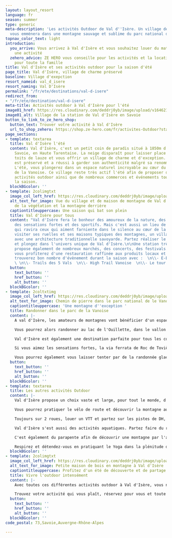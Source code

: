 ```yaml
---
layout: layout_resort
language: fr
season: summer
type: generic
meta-description: 'Les activités Outdoor de Val d''Isère. Un village de charme qui
  vous emmènera dans une montagne sauvage et sublime du parc national de la Vanoise. '
topnav_color_text: light
introduction:
  you_arrive: Vous arrivez à Val d'Isère et vous souhaitez louer du matériel ou trouver
    une activité
  zehero_advice: ZE HERO vous conseille pour les activités et la location des équipements
    pour toute la famille
title: Val d'Isère et ses activités outdoor pour la saison d'été
page_title: Val d'Isère, village de charme préservé
baseline: Village d'exepction
resort_nameid: val_d_isere
resort_naming: Val D'Isère
permalink: "/fr/ete/destinations/val-d-isere"
redirect_from:
- "/fr/ete/destination/val-d-isere"
meta-title: Activités outdoor à Val d'Isère pour l'été
image01_href: https://res.cloudinary.com/deddrj0yb/image/upload/v1646211895/website/resorts/alpe%20d%27huez/valdisere-00007580_j6d62m.jpg
image01_alt: Village de la station de Val d'Isère en Savoie
button_to_link_to_ze_hero_shop:
  button_text: Trouver votre activité à Val d'Isère
  url_to_shop_zehero: https://shop.ze-hero.com/fr/activites-Outdoor?station=Val+d%27Is%C3%A8re&calessonstype=all&catypegenderlistsummer=all&calessonsactivitytype=all&start-date=
page_sections:
- template: textarea
  title: Val d'Isère l'été
  content: Val d'Isère, c'est un petit coin de paradis situé à 1850m d'altitude en
    Savoie, en Haute Tarentaise. La neige disparaît pour laisser place à tous les
    toits de lauze et vous offrir un village de charme et d'exception. Ce village
    est préservé et a réussi à garder son authenticité malgré sa renommée internationale.
    L'été, vous plongerez dans un espace naturel incroyable au cœur du parc national
    de la Vanoise. Ce village reste très actif l'été afin de proposer de multiples
    activités outdoor ainsi que de nombreux commerces et événements tout au long de
    la saison.
  blockBGcolor: ''
- template: 2colimgtxt
  image_col_left_href: https://res.cloudinary.com/deddrj0yb/image/upload/v1646211895/website/resorts/alpe%20d%27huez/valdisere-00007573_omknxl.jpg
  alt_text_for_image: Vue du village et de maison de montagne de Val d'Isère avec
    de la végétation et la montagne derrière
  captiontitleuppercase: Une saison qui bat son plein
  title: Val d'Isère pour tous
  content: "Val d'Isère fera le bonheur des amoureux de la nature, des grands espaces,
    des sensations fortes et des sportifs. Mais c'est aussi un lieu de calme, de charme
    qui ravira ceux qui aiment farniente dans le silence au cœur de la nature. Partez
    visiter ses ruelles et ses maisons typiques des montagnes, un village chargé d'histoire
    avec une architecture traditionnelle savoyarde. Partez réaliser le tour de 7 chapelles
    et plongez dans l'univers unique de Val d'Isère.\n\nUne station très active qui
    propose également de nombreux marchés, des concerts, des festivals. Pour les gourmands,
    vous profiterez d'une restauration raffinée aux produits locaux et du terroir.\n\nVous
    trouverez bon nombre d'évènement durant la saison avec :  \n\\- E-Bike Festival
    \ \n\\- Trails des 5 Vals  \n\\- High Trail Vanoise  \n\\- Le tour de l'avenir"
  button:
    text_button: ''
    href_button: ''
    alt_button: ''
  blockBGcolor: ''
- template: 2coltxtimg
  image_col_left_href: https://res.cloudinary.com/deddrj0yb/image/upload/v1642749751/website/summer/mac-bart-du-Jpr2srDU-unsplash_jbha8f.jpg
  alt_text_for_image: Chemin de pierre dans le parc national de le Vanoise
  captiontitleuppercase: 'Une montagne d''exception '
  title: Randonner dans le parc de la Vanoise
  content: |-
    A val d'Isère, les amateurs de montagnes vont bénéficier d'un espace de découverte incroyable. Au cœur du parc national de la Vanoise, vous découvrirez une faune et une flore d'exception. Entouré de sommet tel que le Mont Pourri, le Ruitor, la Grande Motte, la Grande Sassière, vous plongerez dans des décors alpins. Partez à la rencontre de chamois et de bouquetins, écoutez les marmottes siffler et apprenez à distinguer la diversité des fleurs de montagnes.

    Vous pourrez alors randonner au lac de l'Ouillette, dans le vallon du Prariond et des Fours. Mais aussi des randonnées plus longues tel que le tour du Mont Pourri, des treks passant sur les sommets de l'Italie et bien d'autres. Si vous désirez randonner et découvrir la montagne, Val d'Isère est une destination idéale. Partez avec un accompagnateur afin d'apprendre encore mieux les secrets des montagnes.

    Val d'Isère est également une destination parfaite pour tous les coureurs de trail. Avec ces évènements de trail incontournable, elle propose également des parcours fléchés pour le trail running. A vous les sentiers !

    Si vous aimez les sensations fortes, la via ferrata de Roc de Tovière et de Plates de la Daille vous emmèneront dans un décor sauvage et vertigineux.

    Vous pourrez également vous laisser tenter par de la randonnée glacière et découvrir une montagne haute en altitude.
  button:
    text_button: ''
    href_button: ''
    alt_button: ''
  blockBGcolor: ''
- template: textarea
  title: Les autres activités Outdoor
  content: |-
    Val d'Isère propose un choix vaste et large, pour tout le monde, d'activité outdoor l'été.

    Vous pourrez pratiquer le vélo de route et découvrir la montagne autrement. Partez grimper le fameux col de l'Iseran, plonger dans la Haute Maurienne. Il existe énormément de boucles sportives, de découvertes qui vous emmèneront également en Italie.

    Toujours sur 2 roues, louer un VTT et partez sur les pistes de DH, d'enduro de Val d'Isère. Vous bénéficierez de 5 remontées mécaniques pour rouler sur les pistes et vous pourrez rejoindre également les pistes de VTT de Tignes. Vivez des sensations fortes tout en découvrant le domaine. Vous pourrez également louer un VTT électrique pour rouler plus loin et plus facilement.

    Val d'Isère s'est aussi des activités aquatiques. Partez faire du rafting, de l'hydrospeed, du canoë-snake et du canyoning. Que ce soit en famille pour les amateurs, vous trouverez des parcours à votre goût.

    C'est également du parapente afin de découvrir une montagne par l'air et d'en voir tous ses sommets.

    Respirez et détendez-vous en pratiquant le Yoga dans la plénitude de la montagne.
  blockBGcolor: ''
- template: 2colimgtxt
  image_col_left_href: https://res.cloudinary.com/deddrj0yb/image/upload/v1646217413/website/resorts/val-d-isere/yann-allegre-F9RlyTq6DCo-unsplash_k1n3ev.jpg
  alt_text_for_image: Petite maison de bois en montagne à Val d'Isère
  captiontitleuppercase: Profitez d'un été de découverte et de partage
  title: Vivre l'outdoor intensément
  content: |-
    Avec toutes ces différentes activités outdoor à Val d'Isère, vous ne pourrez pas vous ennuyer. Cette destination de montagne vous offrira des moments forts en sensation, des découvertes, du partage, des panoramas d'exception, des lieux uniques pour un séjour réussit.

    Trouvez votre activité qui vous plaît, réservez pour vous et toute votre famille. Vous pourrez également louer tout le matériel que vous souhaitez dans les différents magasins de location de Val d'Isère.
  button:
    text_button: ''
    href_button: ''
    alt_button: ''
  blockBGcolor: ''
code_postal: 73,Savoie,Auvergne-Rhône-Alpes

---
```

